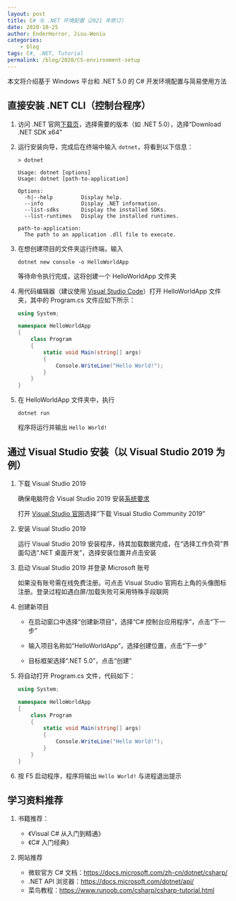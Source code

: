 ```yaml
---
layout: post
title: C# 与 .NET 环境配置（2021 年修订）
date: 2020-10-25
author: EnderHorror, Jisu-Woniu
categories:
    - blog
tags: C#, .NET, Tutorial
permalink: /blog/2020/CS-environment-setup
---
```


本文将介绍基于 Windows 平台和 .NET 5.0 的 C# 开发环境配置与简易使用方法  

<!--more-->

## 直接安装 .NET CLI（控制台程序）

1. 访问 .NET 官网[下载页](https://dotnet.microsoft.com/download)，选择需要的版本（如 .NET 5.0），选择“Download .NET SDK x64”

2. 运行安装向导，完成后在终端中输入 `dotnet`，将看到以下信息：

    ```dotnetcli
    > dotnet
    
    Usage: dotnet [options]
    Usage: dotnet [path-to-application]
    
    Options:
      -h|--help         Display help.
      --info            Display .NET information.
      --list-sdks       Display the installed SDKs.
      --list-runtimes   Display the installed runtimes.
    
    path-to-application:
      The path to an application .dll file to execute.
    ```

3. 在想创建项目的文件夹运行终端，输入

    ```dotnetcli
    dotnet new console -o HelloWorldApp
    ```

    等待命令执行完成，这将创建一个 HelloWorldApp 文件夹

4. 用代码编辑器（建议使用 [Visual Studio Code](https://code.visualstudio.com/)）打开 HelloWorldApp 文件夹，其中的 Program.cs 文件应如下所示：

    ```csharp
    using System;

    namespace HelloWorldApp
    {
        class Program
        {
            static void Main(string[] args)
            {
                Console.WriteLine("Hello World!");
            }
        }
    }
    ```

5. 在 HelloWorldApp 文件夹中，执行

    ```dotnetcli
    dotnet run
    ```

    程序将运行并输出 `Hello World!`

## 通过 Visual Studio 安装（以 Visual Studio 2019 为例）

1. 下载 Visual Studio 2019

    确保电脑符合 Visual Studio 2019 安装[系统要求](https://docs.microsoft.com/zh-cn/visualstudio/releases/2019/system-requirements)

    打开 [Visual Studio 官网](https://visualstudio.microsoft.com/)选择“下载 Visual Studio Community 2019”

2. 安装 Visual Studio 2019

    运行 Visual Studio 2019 安装程序，待其加载数据完成，在“选择工作负荷”界面勾选“.NET 桌面开发”，选择安装位置并点击安装

3. 启动 Visual Studio 2019 并登录 Microsoft 账号

    如果没有账号需在线免费注册。可点击 Visual Studio 官网右上角的头像图标注册。登录过程如遇白屏/加载失败可采用特殊手段联网

4. 创建新项目
    - 在启动窗口中选择“创建新项目”，选择“C# 控制台应用程序”，点击“下一步”

    - 输入项目名称如“HelloWorldApp”，选择创建位置，点击“下一步”

    - 目标框架选择“.NET 5.0”，点击“创建”

5. 将自动打开 Program.cs 文件，代码如下：

    ```csharp
    using System;
    
    namespace HelloWorldApp
    {
        class Program
        {
            static void Main(string[] args)
            {
                Console.WriteLine("Hello World!");
            }
        }
    }
    ```

6. 按 F5 启动程序，程序将输出 `Hello World!` 与进程退出提示

## 学习资料推荐

1. 书籍推荐：

    - 《Visual C# 从入门到精通》
    - 《C# 入门经典》

2. 网站推荐

    - 微软官方 C# 文档：<https://docs.microsoft.com/zh-cn/dotnet/csharp/>
    - .NET API 浏览器：<https://docs.microsoft.com/dotnet/api/>
    - 菜鸟教程：<https://www.runoob.com/csharp/csharp-tutorial.html>
